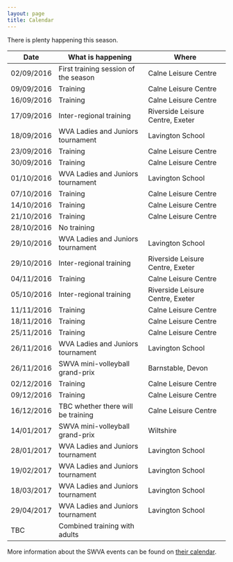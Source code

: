 ```yaml
---
layout: page
title: Calendar
---
```


There is plenty happening this season.


<table>
<tr><th>Date</th><th>What is happening</th><th>Where</th></tr>
<tbody>
<tr><td>02/09/2016</td><td>First training session of the season</td><td>Calne Leisure Centre</td></tr>
<tr><td>09/09/2016</td><td>Training</td><td>Calne Leisure Centre</td></tr>
<tr><td>16/09/2016</td><td>Training</td><td>Calne Leisure Centre</td></tr>
<tr><td>17/09/2016</td><td>Inter-regional training</td><td>Riverside Leisure Centre, Exeter</td></tr>
<tr><td>18/09/2016</td><td>WVA Ladies and Juniors tournament</td><td>Lavington School</td></tr>
<tr><td>23/09/2016</td><td>Training</td><td>Calne Leisure Centre</td></tr>
<tr><td>30/09/2016</td><td>Training</td><td>Calne Leisure Centre</td></tr>
<tr><td>01/10/2016</td><td>WVA Ladies and Juniors tournament</td><td>Lavington School</td></tr>
<tr><td>07/10/2016</td><td>Training</td><td>Calne Leisure Centre</td></tr>
<tr><td>14/10/2016</td><td>Training</td><td>Calne Leisure Centre</td></tr>
<tr><td>21/10/2016</td><td>Training</td><td>Calne Leisure Centre</td></tr>
<tr class="warn"><td>28/10/2016</td><td>No training</td><td>&nbsp;</td></tr>
<tr><td>29/10/2016</td><td>WVA Ladies and Juniors tournament</td><td>Lavington School</td></tr>
<tr><td>29/10/2016</td><td>Inter-regional training</td><td>Riverside Leisure Centre, Exeter</td></tr>
<tr><td>04/11/2016</td><td>Training</td><td>Calne Leisure Centre</td></tr>
<tr><td>05/10/2016</td><td>Inter-regional training</td><td>Riverside Leisure Centre, Exeter</td></tr>
<tr><td>11/11/2016</td><td>Training</td><td>Calne Leisure Centre</td></tr>
<tr><td>18/11/2016</td><td>Training</td><td>Calne Leisure Centre</td></tr>
<tr><td>25/11/2016</td><td>Training</td><td>Calne Leisure Centre</td></tr>
<tr><td>26/11/2016</td><td>WVA Ladies and Juniors tournament</td><td>Lavington School</td></tr>
<tr><td>26/11/2016</td><td>SWVA mini-volleyball grand-prix</td><td>Barnstable, Devon</td></tr>
<tr><td>02/12/2016</td><td>Training</td><td>Calne Leisure Centre</td></tr>
<tr><td>09/12/2016</td><td>Training</td><td>Calne Leisure Centre</td></tr>
<tr><td>16/12/2016</td><td>TBC whether there will be training</td><td>Calne Leisure Centre</td></tr>
<tr><td>14/01/2017</td><td>SWVA mini-volleyball grand-prix</td><td>Wiltshire</td></tr>
<tr><td>28/01/2017</td><td>WVA Ladies and Juniors tournament</td><td>Lavington School</td></tr>
<tr><td>19/02/2017</td><td>WVA Ladies and Juniors tournament</td><td>Lavington School</td></tr>
<tr><td>18/03/2017</td><td>WVA Ladies and Juniors tournament</td><td>Lavington School</td></tr>
<tr><td>29/04/2017</td><td>WVA Ladies and Juniors tournament</td><td>Lavington School</td></tr>
<tr><td>TBC</td><td>Combined training with adults</td><td>&nbsp;</td></tr>
</tbody>
</table>

More information about the SWVA events can be found on [their calendar](http://www.swva.org.uk/calendar).
